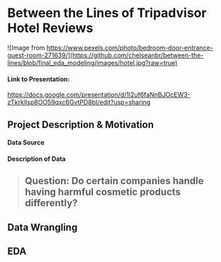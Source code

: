 # Between the Lines of Tripadvisor Hotel Reviews

![Image from https://www.pexels.com/photo/bedroom-door-entrance-guest-room-271639/](https://github.com/chelseanbr/between-the-lines/blob/final_eda_modeling/images/hotel.jpg?raw=true)

#### Link to Presentation: 
https://docs.google.com/presentation/d/1l2uf6faNnBJOcEW3-zTkrklIsp8OO59qxc6GvtPD8bI/edit?usp=sharing

## Project Description & Motivation


#### Data Source


#### Description of Data 

> ## Question: Do certain companies handle having harmful cosmetic products differently?

## Data Wrangling


## EDA
